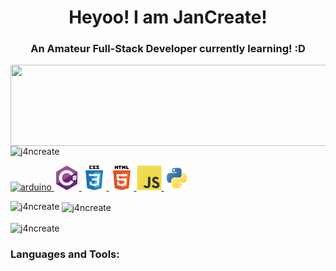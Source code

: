 <h1 align="center">Heyoo! I am JanCreate!</h1>
<h3 align="center">An Amateur Full-Stack Developer currently learning! :D</h3>
<img align="right" width=1090px; height=130px; margin=10px; src="https://media.tenor.com/l74UYEZsjP8AAAAd/dancing-lizard.gif">
<p align="left"> <img src="https://komarev.com/ghpvc/?username=j4ncreate&label=Profile%20views&color=0e75b6&style=flat" alt="j4ncreate" /> </p>



<p align="left"> <a href="https://www.arduino.cc/" target="_blank" rel="noreferrer"> <img src="https://cdn.worldvectorlogo.com/logos/arduino-1.svg" alt="arduino" width="40" height="40"/> </a> <a href="https://www.w3schools.com/cs/" target="_blank" rel="noreferrer"> <img src="https://raw.githubusercontent.com/devicons/devicon/master/icons/csharp/csharp-original.svg" alt="csharp" width="40" height="40"/> </a> <a href="https://www.w3schools.com/css/" target="_blank" rel="noreferrer"> <img src="https://raw.githubusercontent.com/devicons/devicon/master/icons/css3/css3-original-wordmark.svg" alt="css3" width="40" height="40"/> </a> <a href="https://www.w3.org/html/" target="_blank" rel="noreferrer"> <img src="https://raw.githubusercontent.com/devicons/devicon/master/icons/html5/html5-original-wordmark.svg" alt="html5" width="40" height="40"/> </a> <a href="https://developer.mozilla.org/en-US/docs/Web/JavaScript" target="_blank" rel="noreferrer"> <img src="https://raw.githubusercontent.com/devicons/devicon/master/icons/javascript/javascript-original.svg" alt="javascript" width="40" height="40"/> </a> <a href="https://www.python.org" target="_blank" rel="noreferrer"> <img src="https://raw.githubusercontent.com/devicons/devicon/master/icons/python/python-original.svg" alt="python" width="40" height="40"/> </a> </p>

<p><img align="left" src="https://github-readme-stats.vercel.app/api/top-langs?username=j4ncreate&show_icons=true&locale=en&layout=compact" alt="j4ncreate" /></p>

<p>&nbsp;<img align="center" src="https://github-readme-stats.vercel.app/api?username=j4ncreate&show_icons=true&locale=en" alt="j4ncreate" /></p>

<p><img align="center" src="https://github-readme-streak-stats.herokuapp.com/?user=j4ncreate&" alt="j4ncreate" /></p>
<h3 align="left">Languages and Tools:</h3>
